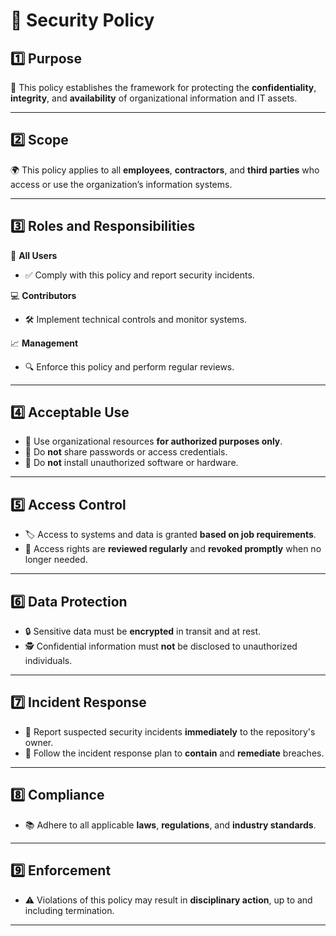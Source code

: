 # 🔐 Security Policy

## 1️⃣ Purpose
📜 This policy establishes the framework for protecting the **confidentiality**, **integrity**, and **availability** of organizational information and IT assets.

---

## 2️⃣ Scope
🌍 This policy applies to all **employees**, **contractors**, and **third parties** who access or use the organization’s information systems.

---

## 3️⃣ Roles and Responsibilities
👥 **All Users**  
- ✅ Comply with this policy and report security incidents.  

💻 **Contributors**  
- 🛠 Implement technical controls and monitor systems.  

📈 **Management**  
- 🔍 Enforce this policy and perform regular reviews.

---

## 4️⃣ Acceptable Use
- 🎯 Use organizational resources **for authorized purposes only**.  
- 🔑 Do **not** share passwords or access credentials.  
- 🚫 Do **not** install unauthorized software or hardware.

---

## 5️⃣ Access Control
- 🏷 Access to systems and data is granted **based on job requirements**.  
- 📆 Access rights are **reviewed regularly** and **revoked promptly** when no longer needed.

---

## 6️⃣ Data Protection
- 🔒 Sensitive data must be **encrypted** in transit and at rest.  
- 🕵️ Confidential information must **not** be disclosed to unauthorized individuals.

---

## 7️⃣ Incident Response
- 📢 Report suspected security incidents **immediately** to the repository's owner.  
- 🧯 Follow the incident response plan to **contain** and **remediate** breaches.

---

## 8️⃣ Compliance
- 📚 Adhere to all applicable **laws**, **regulations**, and **industry standards**.

---

## 9️⃣ Enforcement
- ⚠ Violations of this policy may result in **disciplinary action**, up to and including termination.

---
